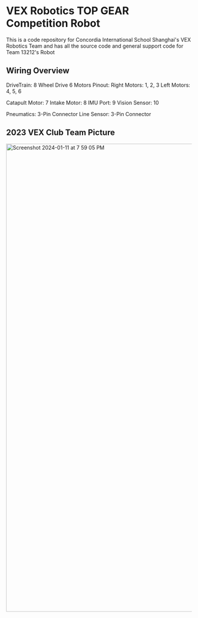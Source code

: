 # VEX Robotics TOP GEAR Competition Robot 

This is a code repository for Concordia International School Shanghai's VEX Robotics Team and has all the source code and general support code for Team 13212's Robot

## Wiring Overview

DriveTrain: 8 Wheel Drive 6 Motors
Pinout: 
Right Motors: 1, 2, 3
Left Motors: 4, 5, 6

Catapult Motor: 7
Intake Motor: 8
IMU Port: 9
Vision Sensor: 10

Pneumatics: 3-Pin Connector
Line Sensor: 3-Pin Connector

## 2023 VEX Club Team Picture
<img width="1271" alt="Screenshot 2024-01-11 at 7 59 05 PM" src="https://github.com/Shreyas-dotcom/VEX2024/assets/82762631/26f5d398-a6ce-47ca-b8da-64208b2d524e">
